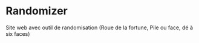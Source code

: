 # Randomizer
 Site web avec outil de randomisation (Roue de la fortune, Pile ou face, dé à six faces)
